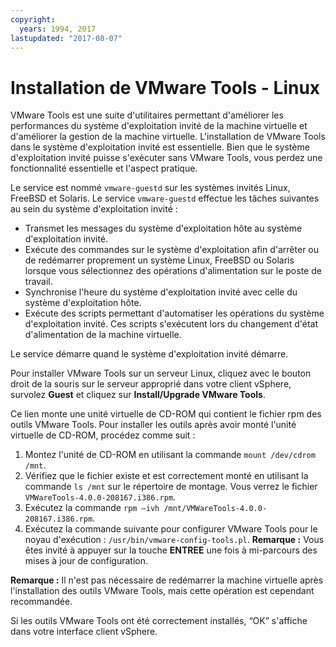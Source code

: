 ```yaml
---
copyright:
  years: 1994, 2017
lastupdated: "2017-08-07"
---
```


# Installation de VMware Tools - Linux

VMware Tools est une suite d'utilitaires permettant d'améliorer les performances du système d'exploitation invité de la machine virtuelle et d'améliorer la gestion de la machine virtuelle. L'installation de VMware Tools dans le système d'exploitation invité est essentielle. Bien que le système d'exploitation invité puisse s'exécuter sans VMware Tools, vous perdez une fonctionnalité essentielle et l'aspect pratique.

Le service est nommé `vmware-guestd` sur les systèmes invités Linux, FreeBSD et Solaris. Le service `vmware-guestd` effectue les tâches suivantes au sein du système d'exploitation invité :

* Transmet les messages du système d'exploitation hôte au système d'exploitation invité.
* Exécute des commandes sur le système d'exploitation afin d'arrêter ou de redémarrer proprement un système Linux, FreeBSD ou Solaris lorsque vous sélectionnez des opérations d'alimentation sur le poste de travail.
* Synchronise l'heure du système d'exploitation invité avec celle du système d'exploitation hôte.
* Exécute des scripts permettant d'automatiser les opérations du système d'exploitation invité. Ces scripts s'exécutent lors du changement d'état d'alimentation de la machine virtuelle.

Le service démarre quand le système d'exploitation invité démarre.

Pour installer VMware Tools sur un serveur Linux, cliquez avec le bouton droit de la souris sur le serveur approprié dans votre client vSphere, survolez **Guest** et cliquez sur **Install/Upgrade VMware Tools**.

Ce lien monte une unité virtuelle de CD-ROM qui contient le fichier rpm des outils VMware Tools. Pour installer les outils après avoir monté l'unité virtuelle de CD-ROM, procédez comme suit :
1. Montez l'unité de CD-ROM en utilisant la commande `mount /dev/cdrom /mnt`.
2. Vérifiez que le fichier existe et est correctement monté en utilisant la commande `ls /mnt` sur le répertoire de montage. Vous verrez le fichier `VMWareTools-4.0.0-208167.i386.rpm`. 
3. Exécutez la commande `rpm –ivh /mnt/VMWareTools-4.0.0-208167.i386.rpm`.
4. Exécutez la commande suivante pour configurer VMware Tools pour le noyau d'exécution : `/usr/bin/vmware-config-tools.pl`. **Remarque :** Vous êtes invité à appuyer sur la touche **ENTREE** une fois à mi-parcours des mises à jour de configuration.
<!--Follow the on screen prompts and run the following command to complete the installation. commented out because there is no command shown in which to run--> 
**Remarque :** Il n'est pas nécessaire de redémarrer la machine virtuelle après l'installation des outils VMware Tools, mais cette opération est cependant recommandée.

Si les outils VMware Tools ont été correctement installés, “OK” s'affiche dans votre interface client vSphere.
